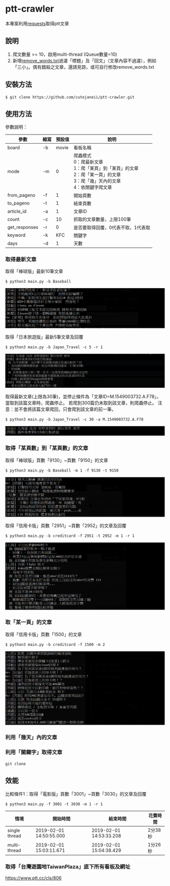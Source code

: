 # ptt-crawler

本專案利用[requests](https://github.com/requests/requests)取得ptt文章

## 說明
1. 爬文數量 >= 10，啟用multi-thread (Queue數量=10) 
2. 新增[remove_words.txt](https://github.com/cutejaneii/ptt-crawler/blob/master/ptt-crawler/remove_words.txt)過濾「標題」及「回文」（文章內容不過濾），例如「三小」。偶有錯殺之文章，還請見諒，或可自行修改remove_words.txt


## 安裝方法
<pre><code>$ git clone https://github.com/cutejaneii/ptt-crawler.git</code></pre>

## 使用方法

參數說明：

| 參數 | 縮寫 | 預設值 | 說明 | 
| ------ | ------ | ------ | ------ |
| board| -b | movie | 看板名稱 |
| mode | -m | 0 | 爬蟲模式<br> 0：爬最新文章<br>1：爬「某頁」到「某頁」的文章<br>2：爬「某一頁」的文章<br>3：爬「幾」天內的文章<br>4：依關鍵字爬文章 |
| from_pageno | -f | 1 | 開始頁數 |
| to_pageno | -t | 1 | 結束頁數 |
| article_id | -a | 1 | 文章ID |
| count | -c | 10 | 抓取的文章數量，上限100筆 |
| get_responses | -r | 0 | 是否要取得回覆，0代表不取，1代表取 |
| keyword | -k | KFC | 關鍵字 |
| days | -d | 1 | 天數 |

### 取得最新文章

取得「棒球版」最新10筆文章
<pre><code>$ python3 main.py -b Baseball</code></pre>
![image](https://github.com/cutejaneii/repo_imgs/blob/master/ptt-crawler/mode_0A.png)

取得「日本旅遊版」最新5筆文章及回覆
<pre><code>$ python3 main.py -b Japan_Travel -c 5 -r 1</code></pre>
![image](https://github.com/cutejaneii/repo_imgs/blob/master/ptt-crawler/mode_0B.png)

取得最新文章(上限為30筆)，並停止條件為「文章ID=M.1549003732.A.F78」，當取到該篇文章時，爬蟲停止。
若爬到300篇仍未取到該文章，則爬蟲停止。
注意：並不會將該篇文章爬回，只會爬到該文章的前一筆。
<pre><code>$ python3 main.py -b Japan_Travel -c 30 -a M.1549003732.A.F78</code></pre>
![image](https://github.com/cutejaneii/repo_imgs/blob/master/ptt-crawler/mode_0C.png)

### 取得「某頁數」到「某頁數」的文章
取得「棒球版」頁數「9130」~頁數「9150」的文章
<pre><code>$ python3 main.py -b Baseball -m 1 -f 9130 -t 9150</code></pre>
![image](https://github.com/cutejaneii/repo_imgs/blob/master/ptt-crawler/mode_1A.png)

取得「信用卡版」頁數「2951」~頁數「2952」的文章及回覆
<pre><code>$ python3 main.py -b creditcard -f 2951 -t 2952 -m 1 -r 1</code></pre>

![image](https://github.com/cutejaneii/repo_imgs/blob/master/ptt-crawler/mode_1B.png)

### 取「某一頁」的文章
取得「信用卡版」頁數「1500」的文章
<pre><code>$ python3 main.py -b creditcard -f 1500 -m 2</code></pre>
![image](https://github.com/cutejaneii/repo_imgs/blob/master/ptt-crawler/mode_2A.png)

### 利用「幾天」內的文章


### 利用「關鍵字」取得文章

<pre><code>git clone </code></pre>


## 效能
比較條件1：取得「電影版」頁數「3001」~頁數「3030」的文章及回覆
<pre><code>$ python3 main.py -f 3001 -t 3030 -m 1 -r 1</code></pre>
 
| 情境 | 開始時間 | 結束時間 | 花費時間 | 
| ------ | ------ | ------ | ------ |
| single thread | 2019-02-01 14:50:55.000 | 2019-02-01 14:53:33.208 | 2分38秒 |
| multi-thread | 2019-02-01 15:03:11.671 | 2019-02-01 15:04:38.429 | 1分26秒 |


### 取得「台灣遊園地TaiwanPlaza」底下所有看板及網址
https://www.ptt.cc/cls/806
